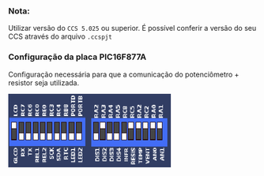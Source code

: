 ### Nota:

Utilizar versão do ```CCS 5.025``` ou superior.
É possível conferir a versão do seu CCS através do arquivo ```.ccspjt```

### Configuração da placa PIC16F877A

Configuração necessária para que a comunicação do potenciômetro + resistor seja utilizada.

![Configuração dos pinos](pins.png)


